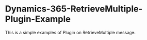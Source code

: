# Dynamics-365-RetrieveMultiple-Plugin-Example
This is a simple examples of Plugin on RetrieveMultiple message.
